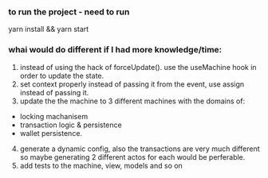 <h3> to run the project - need to run </h3>
yarn install && yarn start

<h3> whai would do different if I had more knowledge/time: </h3>

1. instead of using the hack of forceUpdate(). use the useMachine hook in order to update the state.
2. set context properly instead of passing it from the event, use assign instead of passing it.
3. update the the machine to 3 different machines with the domains of:
  * locking machanisem
  * transaction logic & persistence
  * wallet persistence.
4. generate a dynamic config, also the transactions are very much different so maybe generating 2 different actos for each would be perferable.
5. add tests to the machine, view, models and so on
